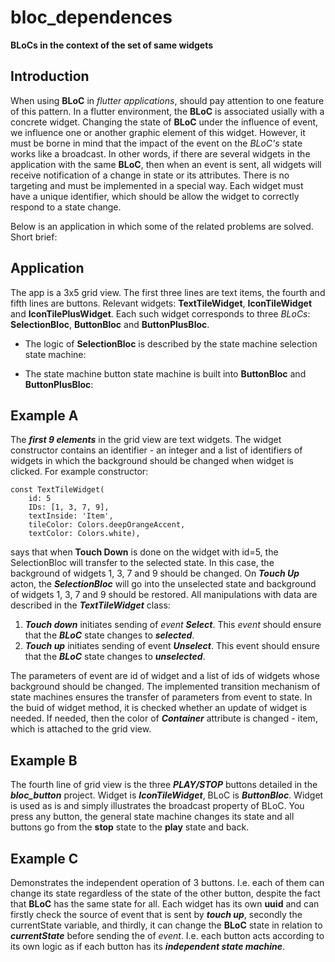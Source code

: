 # bloc_dependences

**BLoCs in the context of the set of same widgets**

## Introduction

When using **BLoC** in *flutter applications*, should pay attention to one feature of this pattern. In a flutter environment, the **BLoC** is associated usially with a concrete widget. Changing the state of **BLoC** under the influence of event, we influence one or another graphic element of this widget. However, it must be borne in mind that the impact of the event on the *BLoC's* state works like a broadcast. In other words, if there are several widgets in the application with the same **BLoC**, then when an event is sent, all widgets will receive notification of a change in state or its attributes. There is no targeting and must be implemented in a special way. Each widget must have a unique identifier, which should be allow the widget to correctly respond to a state change.

Below is an application in which some of the related problems are solved. Short brief:

## Application

The app is a 3x5 grid view. The first three lines are text items, the fourth and fifth lines are buttons. Relevant widgets: **TextTileWidget**, **IconTileWidget** and **IconTilePlusWidget**. Each such widget corresponds to three _BLoCs_: **SelectionBloc**, **ButtonBloc** and **ButtonPlusBloc**.

- The logic of **SelectionBloc** is described by the state machine selection state machine:
>>>>>
- The state machine button state machine is built into **ButtonBloc** and **ButtonPlusBloc**:
>>>>>

## Example A
The **_first 9 elements_** in the grid view are text widgets. The widget constructor contains an identifier - an integer and a list of identifiers of widgets in which the background should be changed when widget is clicked. For example constructor:

```
const TextTileWidget(
    id: 5
    IDs: [1, 3, 7, 9],
    textInside: 'Item',
    tileColor: Colors.deepOrangeAccent,
    textColor: Colors.white),
```

says that when **Touch Down** is done on the widget with id=5, the SelectionBloc will transfer to the selected state. In this case, the background of widgets 1, 3, 7 and 9 should be changed. On **_Touch Up_** acton, the **_SelectionBloc_** will go into the unselected state and background of widgets 1, 3, 7 and 9 should be restored.
All manipulations with data are described in the **_TextTileWidget_** class:
1) **_Touch down_** initiates sending of _event_ **_Select_**. This _event_ should ensure that the **_BLoC_** state changes to **_selected_**.
2) **_Touch up_** initiates sending of event **_Unselect_**. This event should ensure that the **_BLoC_** state changes to **_unselected_**.

The parameters of event are id of widget and a list of ids of widgets whose background should be changed.
The implemented transition mechanism of state machines ensures the transfer of parameters from event to state. In the buid of widget method, it is checked whether an update of widget is needed. If needed, then the color of **_Container_** attribute is changed - item, which is attached to the grid view.

## Example B
The fourth line of grid view is the three **_PLAY/STOP_** buttons detailed in the **_bloc_button_** project. Widget is **_IconTileWidget_**, BLoC is **_ButtonBloc_**. Widget is used as is and simply illustrates the broadcast property of BLoC. You press any button, the general state machine changes its state and all buttons go from the **stop** state to the **play** state and back.
## Example C
Demonstrates the independent operation of 3 buttons. I.e. each of them can change its state regardless of the state of the other button, despite the fact that **BLoC** has the same state for all. Each widget has its own **uuid** and can firstly check the source of event that is sent by **_touch up_**, secondly the currentState variable, and thirdly, it can change the **BLoC** state in relation to **_currentState_** before sending the of _event_. I.e. each button acts according to its own logic as if each button has its **_independent state machine_**.